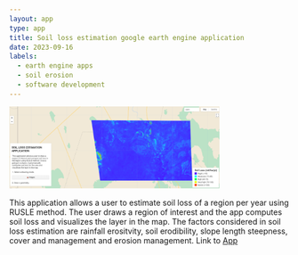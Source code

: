 ```yaml
---
layout: app
type: app
title: Soil loss estimation google earth engine application
date: 2023-09-16
labels:
  - earth engine apps
  - soil erosion
  - software development
---
```


<img class='medium sized image' src="../apps/soil_loss_app.PNG" width='75%' height='75%'>

This application allows a user to estimate soil loss of a region per year using RUSLE method. The user draws a region of interest and the app computes soil loss and visualizes the layer in the map. The factors considered in soil loss estimation are rainfall erositvity, soil erodibility, slope length steepness, cover and management and erosion management.
Link to [App](https://ee-kimeu.projects.earthengine.app/view/soil-erosion-estimation)


